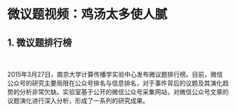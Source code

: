 

# 微议题视频：鸡汤太多使人腻

## 1. 微议题排行榜

   

2015年3月27日，南京大学计算传播学实验中心发布微议题排行榜。目前，微信公众号的研究主要局限在公众号排名与信息排名，对于事件背后的议题及其演化趋势的分析非常欠缺。实验室基于公开的微信公众号采集网站，对微信公众号文章的议题演化进行深入分析，形成了一系列的研究成果。
